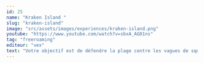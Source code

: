 ```yaml
---
id: 25
name: "Kraken Island "
slug: "kraken-island"
image: "src/assets/images/experiences/kraken-island.png"
youtube: "https://www.youtube.com/watch?v=sbxA_AG01ns"
tag: "freeroaming"
editeur: "vex"
text: "Votre objectif est de défendre la plage contre les vagues de squelettes maudits qui arrivent vers vous. Tirez sur eux pour rester en vie et visez les trésors qu'ils laissent derrière eux pour améliorer vos armes. Survivez aussi longtemps que possible."
---
```

